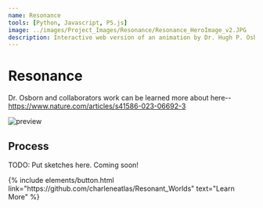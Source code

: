 ```yaml
---
name: Resonance
tools: [Python, Javascript, P5.js]
image: ../images/Project_Images/Resonance/Resonance_HeroImage_v2.JPG
description: Interactive web version of an animation by Dr. Hugh P. Osborn for the six-planet sub-Neptunian system around the star HD110067
---
```


# Resonance

Dr. Osborn and collaborators work can be learned more about here-- https://www.nature.com/articles/s41586-023-06692-3

![preview](https://cdn.sci.news/images/2023/11/image_12496-HD-110067.jpg)

## Process

TODO: Put sketches here. Coming soon!

<p class="text-center">
{% include elements/button.html link="https://github.com/charleneatlas/Resonant_Worlds" text="Learn More" %}
</p>
